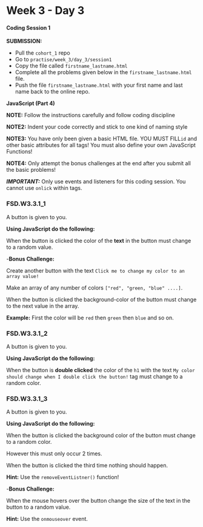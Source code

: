 # Week 3 - Day 3

#### Coding Session 1

**SUBMISSION:**

- Pull the `cohort_1` repo
- Go to `practise/week_3/day_3/session1` 
- Copy  the file called `firstname_lastname.html`
- Complete all the problems given below in the `firstname_lastname.html` file.
- Push the file `firstname_lastname.html` with your first name and last name back to the online repo.

**JavaScript (Part 4)**

**NOTE:** Follow the instructions carefully and follow coding discipline

**NOTE2:** Indent your code correctly and stick to one kind of naming style

**NOTE3:** You have only been given a basic HTML file. YOU MUST FILL`id` and other basic attributes for all tags! You must also define your own JavaScript Functions!

**NOTE4:** Only attempt the bonus challenges at the end after you submit all the basic problems!


***IMPORTANT:*** Only use events and listeners for this coding session. You cannot use `onlick` within tags.

### FSD.W3.3.1_1
A button is given to you. 

**Using JavaScript do the following:**

When the button is clicked the color of the **text** in the button must change to a random value. 

-**Bonus Challenge:** 

Create another button with the text `Click me to change my color to an array value!`

Make an array of any number of colors `["red", "green, "blue" ....]`. 

When the button is clicked the background-color of the button must change to the next value in the array.

**Example:** First the color will be `red` then `green` then `blue` and so on. 

### FSD.W3.3.1_2

A button is given to you.

**Using JavaScript do the following:**

When the button is **double clicked** the color of the `h1` with the text `My color should change when I double click the button!` tag must change to a random color.

### FSD.W3.3.1_3

A button is given to you.

**Using JavaScript do the following:**

When the button is clicked the background color of the button must change to a random color. 

However this must only occur 2 times.

When the button is clicked the third time nothing should happen. 

**Hint:** Use the `removeEventListner()` function!

-**Bonus Challenge:**

When the mouse hovers over the button change the size of the text in the button to a random value. 

**Hint:** Use the `onmouseover` event.










